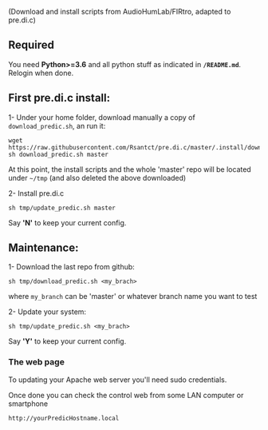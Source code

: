(Download and install scripts from AudioHumLab/FIRtro, adapted to pre.di.c)

## Required

You need **Python>=3.6** and all python stuff as indicated in **`/README.md`**. Relogin when done.

## First pre.di.c install:

1- Under your home folder, download manually a copy of `download_predic.sh`, an run it:

```
wget https://raw.githubusercontent.com/Rsantct/pre.di.c/master/.install/download_predic.sh
sh download_predic.sh master
```

At this point, the install scripts and the whole 'master' repo will be located under `~/tmp` (and also deleted the above downloaded)

2- Install pre.di.c

`sh tmp/update_predic.sh master`

Say **'N'** to keep your current config.

## Maintenance:
 
1- Download the last repo from github:

`sh tmp/download_predic.sh <my_brach>`

where `my_branch` can be 'master' or whatever branch name you want to test

2- Update your system:

`sh tmp/update_predic.sh <my_brach>`

Say **'Y'** to keep your current config.


### The web page

To updating your Apache web server you'll need sudo credentials.

Once done you can check the control web from some LAN computer or smartphone

    http://yourPredicHostname.local

